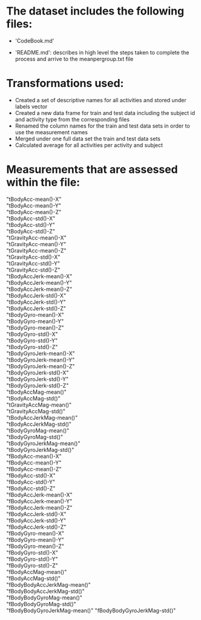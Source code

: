 The dataset includes the following files:
=========================================

- 'CodeBook.md'

- 'README.md': describes in high level the steps taken to complete the process and arrive to the meanpergroup.txt file


Transformations used: 
======
- Created a set of descriptive names for all activities and stored under labels vector
- Created a new data frame for train and test data including the subject id and activity type from the corresponding files
- Renamed the column names for the train and test data sets in order to use the measurement names 
- Merged under one full data set the train and test data sets
- Calculated average for all activities per activity and subject

Measurements that are assessed within the file: 
======
"tBodyAcc-mean()-X"           
"tBodyAcc-mean()-Y"           
"tBodyAcc-mean()-Z"           
"tBodyAcc-std()-X"            
"tBodyAcc-std()-Y"            
"tBodyAcc-std()-Z"           
"tGravityAcc-mean()-X"        
"tGravityAcc-mean()-Y"        
"tGravityAcc-mean()-Z"        
"tGravityAcc-std()-X"         
"tGravityAcc-std()-Y"         
"tGravityAcc-std()-Z"        
"tBodyAccJerk-mean()-X"       
"tBodyAccJerk-mean()-Y"       
"tBodyAccJerk-mean()-Z"       
"tBodyAccJerk-std()-X"        
"tBodyAccJerk-std()-Y"        
"tBodyAccJerk-std()-Z"       
"tBodyGyro-mean()-X"          
"tBodyGyro-mean()-Y"          
"tBodyGyro-mean()-Z"          
"tBodyGyro-std()-X"           
"tBodyGyro-std()-Y"           
"tBodyGyro-std()-Z"          
"tBodyGyroJerk-mean()-X"      
"tBodyGyroJerk-mean()-Y"      
"tBodyGyroJerk-mean()-Z"      
"tBodyGyroJerk-std()-X"       
"tBodyGyroJerk-std()-Y"       
"tBodyGyroJerk-std()-Z"      
"tBodyAccMag-mean()"          
"tBodyAccMag-std()"           
"tGravityAccMag-mean()"       
"tGravityAccMag-std()"        
"tBodyAccJerkMag-mean()"      
"tBodyAccJerkMag-std()"      
"tBodyGyroMag-mean()"         
"tBodyGyroMag-std()"          
"tBodyGyroJerkMag-mean()"     
"tBodyGyroJerkMag-std()"      
"fBodyAcc-mean()-X"           
"fBodyAcc-mean()-Y"          
"fBodyAcc-mean()-Z"           
"fBodyAcc-std()-X"            
"fBodyAcc-std()-Y"            
"fBodyAcc-std()-Z"            
"fBodyAccJerk-mean()-X"       
"fBodyAccJerk-mean()-Y"      
"fBodyAccJerk-mean()-Z"       
"fBodyAccJerk-std()-X"        
"fBodyAccJerk-std()-Y"        
"fBodyAccJerk-std()-Z"        
"fBodyGyro-mean()-X"          
"fBodyGyro-mean()-Y"         
"fBodyGyro-mean()-Z"          
"fBodyGyro-std()-X"           
"fBodyGyro-std()-Y"           
"fBodyGyro-std()-Z"           
"fBodyAccMag-mean()"          
"fBodyAccMag-std()"          
"fBodyBodyAccJerkMag-mean()"  
"fBodyBodyAccJerkMag-std()"   
"fBodyBodyGyroMag-mean()"     
"fBodyBodyGyroMag-std()"      
"fBodyBodyGyroJerkMag-mean()" 
"fBodyBodyGyroJerkMag-std()" 
